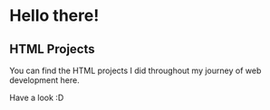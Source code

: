 # Hello there!
## HTML Projects

You can find the HTML projects I did throughout my journey of web development here.

Have a look :D